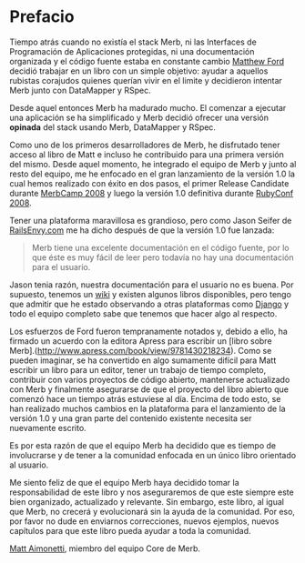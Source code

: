# Prefacio

Tiempo atrás cuando no existía el stack Merb, ni las Interfaces de Programación de Aplicaciones protegidas, ni una documentación organizada y el código fuente estaba en constante cambio [Matthew Ford](http://github.com/deimos1986) decidió trabajar en un libro con un simple objetivo: ayudar a aquellos rubistas corajudos quienes querían vivir en el limite y decidieron intentar Merb junto con DataMapper y RSpec.

Desde aquel entonces Merb ha madurado mucho. El comenzar a ejecutar una aplicación se ha simplificado y Merb decidió ofrecer una versión **opinada** del stack usando Merb, DataMapper y RSpec.

Como uno de los primeros desarrolladores de Merb, he disfrutado tener acceso al libro de Matt e incluso he contribuido para una primera versión del mismo. Desde aquel momento, he integrado el equipo de Merb y junto al resto del equipo, me he enfocado en el gran lanzamiento de la versión 1.0 la cual hemos realizado con éxito en dos pasos, el primer Release Candidate durante [MerbCamp 2008](http://merbcamp.com) y luego la versión 1.0 definitiva durante [RubyConf 2008](http://rubyconf.org).

Tener una plataforma maravillosa es grandioso, pero como Jason Seifer de [RailsEnvy.com](http://railsenvy.com) me ha dicho después de que la versión 1.0 fue lanzada:

> Merb tiene una excelente documentación en el código fuente, por lo que éste es muy fácil de leer pero todavía no hay una documentación para el usuario.

Jason tenia razón, nuestra documentación para el usuario no es buena. Por supuesto, tenemos un [wiki](http://wiki.merbivore.com) y existen algunos libros disponibles, pero tengo que admitir que he estado observando a otras plataformas como [Django](http://www.djangobook.com/) y todo el equipo completo sabe que tenemos que hacer algo al respecto.

Los esfuerzos de Ford fueron tempranamente notados y, debido a ello, ha firmado un acuerdo con la editora Apress para escribir un [libro sobre Merb].(http://www.apress.com/book/view/9781430218234). Como se pueden imaginar, se ha convertido en algo sumamente difícil para Matt escribir un libro para un editor, tener un trabajo de tiempo completo, contribuir con varios proyectos de código abierto, mantenerse actualizado con Merb y finalmente asegurarse de que el proyecto del libro abierto que comenzó hace un tiempo atrás estuviese al día. Encima de todo esto, se han realizado muchos cambios en la plataforma para el lanzamiento de la versión 1.0 y una gran parte del contenido existente necesita ser nuevamente escrito.

Es por esta razón de que el equipo Merb ha decidido que es tiempo de involucrarse y de tener a la comunidad enfocada en un único libro orientado al usuario.

Me siento feliz de que el equipo Merb haya decidido tomar la responsabilidad de este libro y nos aseguraremos de que este siempre este bien organizado, actualizado y relevante. Sin embargo, este libro, al igual que Merb, no crecerá y evolucionará sin la ayuda de la comunidad. Por eso, por favor no dude en enviarnos correcciones, nuevos ejemplos, nuevos capítulos para que este libro pueda ayudar a toda la comunidad.

[Matt Aimonetti](http://merbist.com), miembro del equipo Core de Merb.
